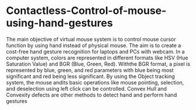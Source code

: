 # Contactless-Control-of-mouse-using-hand-gestures
The main objective of virtual mouse system is to control mouse cursor  function by using hand instead of physical mouse. The aim is to create a cost-free hand gesture recognition for laptops and PCs with webcam. In a computer system, colors are represented in different formats like HSV (Hue Saturation Value) and BGR (Blue, Green,  Red). Withthe BGR format, a pixel is represented by blue, green, and red parameters with blue being most significant and red being less significant. By using the Object tracking system, the  mouse andits basic operations like mouse pointing, selection, and deselection using left  click can be controlled. Convex Hull and Convexity defects are other methods to detect hand and perform hand gestures
